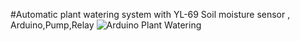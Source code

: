 #Automatic plant watering system with YL-69 Soil moisture sensor , Arduino,Pump,Relay
![Arduino Plant Watering](https://user-images.githubusercontent.com/57947304/189767566-e2145b37-5912-47ad-a2dc-e9c54b3f4763.JPG)
